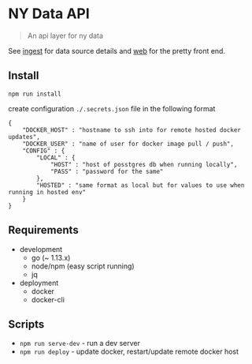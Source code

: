 # NY Data API
> An api layer for ny data

See [ingest](https://github.com/mdm373/ny-data-ingest) for data source details and [web](https://github.com/mdm373/ny-data-web) for the pretty front end.

## Install
```
npm run install
```
create configuration `./.secrets.json` file in the following format
```
{
    "DOCKER_HOST" : "hostname to ssh into for remote hosted docker updates",
    "DOCKER_USER" : "name of user for docker image pull / push",
    "CONFIG" : {
        "LOCAL" : {
            "HOST" : "host of posstgres db when running locally",
            "PASS" : "password for the same"
        },
        "HOSTED" : "same format as local but for values to use when running in hosted env"
    }
}
```
## Requirements
* development
  * go (~ 1.13.x)
  * node/npm (easy script running)
  * jq
* deployment
  * docker
  * docker-cli

## Scripts
* `npm run serve-dev` - run a dev server
* `npm run deploy` - update docker, restart/update remote docker host
